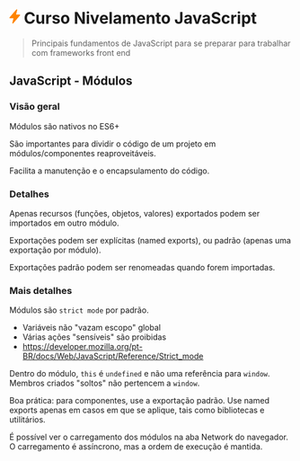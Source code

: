 # ![DevSuperior logo](https://raw.githubusercontent.com/devsuperior/bds-assets/main/ds/devsuperior-logo-small.png) Curso Nivelamento JavaScript

> Principais fundamentos de JavaScript para se preparar para trabalhar com frameworks front end

## JavaScript - Módulos

### Visão geral

Módulos são nativos no ES6+

São importantes para dividir o código de um projeto em módulos/componentes reaproveitáveis.

Facilita a manutenção e o encapsulamento do código.

### Detalhes

Apenas recursos (funções, objetos, valores) exportados podem ser importados em outro módulo.

Exportações podem ser explícitas (named exports), ou padrão (apenas uma exportação por módulo).

Exportações padrão podem ser renomeadas quando forem importadas.

### Mais detalhes

Módulos são `strict mode` por padrão.

- Variáveis não "vazam escopo" global
- Várias ações "sensíveis" são proibidas
- https://developer.mozilla.org/pt-BR/docs/Web/JavaScript/Reference/Strict_mode

Dentro do módulo, `this` é `undefined` e não uma referência para `window`. Membros criados "soltos" não pertencem a `window`.

Boa prática: para componentes, use a exportação padrão. Use named exports apenas em casos em que se aplique, tais como bibliotecas e utilitários.

É possível ver o carregamento dos módulos na aba Network do navegador. O carregamento é assíncrono, mas a ordem de execução é mantida.
